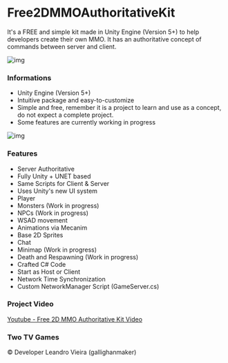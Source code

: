 # Free2DMMOAuthoritativeKit
It's a FREE and simple kit made in Unity Engine (Version 5+) to help developers create their own MMO. It has an authoritative concept of commands between server and client.

![img](https://i.imgur.com/m4M3bHi.png)

### Informations ###

* Unity Engine (Version 5+)
* Intuitive package and easy-to-customize
* Simple and free, remember it is a project to learn and use as a concept, do not expect a complete project.
* Some features are currently working in progress

![img](https://image.prntscr.com/image/0cJNX_7BTkihpq767E6tvg.png)

### Features ###

* Server Authoritative
* Fully Unity + UNET based
* Same Scripts for Client & Server
* Uses Unity's new UI system
* Player
* Monsters (Work in progress)
* NPCs (Work in progress)
* WSAD movement
* Animations via Mecanim
* Base 2D Sprites
* Chat
* Minimap (Work in progress)
* Death and Respawning (Work in progress)
* Crafted C# Code
* Start as Host or Client
* Network Time Synchronization
* Custom NetworkManager Script (GameServer.cs)

### Project Video ###

[Youtube - Free 2D MMO Authoritative Kit Video](https://youtu.be/I6dmRG4z-tk)

### Two TV Games ###

:copyright: Developer Leandro Vieira (gallighanmaker)
